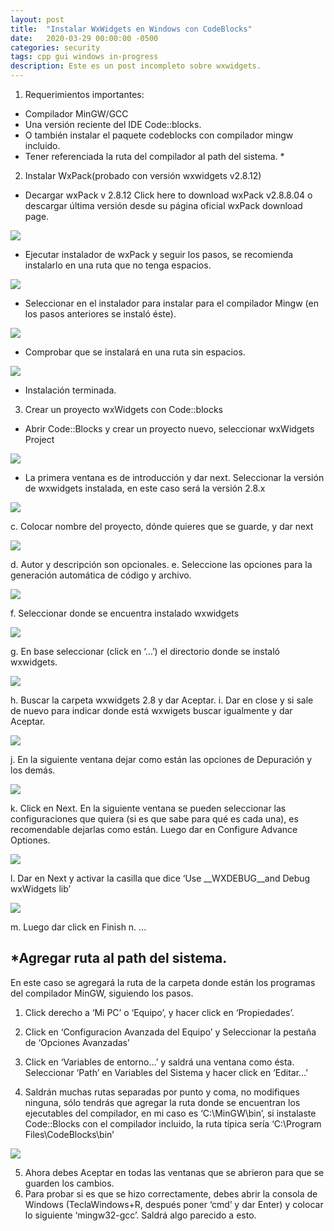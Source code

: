 ```yaml
---
layout: post
title:  "Instalar WxWidgets en Windows con CodeBlocks"
date:   2020-03-29 00:00:00 -0500
categories: security
tags: cpp gui windows in-progress
description: Este es un post incompleto sobre wxwidgets.
---
```


1. Requerimientos importantes:
- Compilador MinGW/GCC 
- Una versión reciente del IDE Code::blocks.
- O también instalar el paquete codeblocks con compilador mingw incluido.
- Tener referenciada la ruta del compilador al path del sistema. *

2. Instalar WxPack(probado con versión wxwidgets v2.8.12)
- Decargar wxPack v 2.8.12 Click here to download wxPack v2.8.8.04 o descargar última versión desde su página oficial wxPack download page.

![](/assets/img/2020-03-29-installing-wxwidgets/01-wxpack.png)

- Ejecutar instalador de wxPack y seguir los pasos, se recomienda instalarlo en una ruta que no tenga espacios.

![](/assets/img/2020-03-29-installing-wxwidgets/02-setup-wizard.png)

- Seleccionar en el instalador para instalar para el compilador Mingw (en los pasos anteriores se instaló éste).

![](/assets/img/2020-03-29-installing-wxwidgets/03-setup-components.png)

- Comprobar que se instalará en una ruta sin espacios.

![](/assets/img/2020-03-29-installing-wxwidgets/04-setup-path-location.png)

- Instalación terminada.

3. Crear un proyecto wxWidgets con Code::blocks
- Abrir Code::Blocks y crear un proyecto nuevo, seleccionar wxWidgets Project

![](/assets/img/2020-03-29-installing-wxwidgets/05-codeblocks-project.png)

- La primera ventana es de introducción y dar next. Seleccionar la versión de wxwidgets instalada, en este caso será la versión 2.8.x

![](/assets/img/2020-03-29-installing-wxwidgets/06-codeblocks-wxwidgets-version.png)

c.	Colocar nombre del proyecto, dónde quieres que se guarde, y dar next

![](/assets/img/2020-03-29-installing-wxwidgets/07-codeblocks-project-location.png)

d.	Autor y descripción son opcionales.
e.	Seleccione las opciones para la generación automática de código y archivo.

![](/assets/img/2020-03-29-installing-wxwidgets/08-codeblocks-codegen.png)

f.	Seleccionar donde se encuentra instalado wxwidgets

![](/assets/img/2020-03-29-installing-wxwidgets/09-codeblocks-wx-location.png)

g.	En base seleccionar (click en ‘…’) el directorio donde se instaló wxwidgets.

![](/assets/img/2020-03-29-installing-wxwidgets/10-codeblocks-setup-ide.png)

h.	Buscar la carpeta wxwidgets 2.8 y dar Aceptar.
i.	Dar en close y si sale de nuevo para indicar donde está wxwigets buscar igualmente y dar Aceptar.

![](/assets/img/2020-03-29-installing-wxwidgets/11-codeblocks-wx-1.png)

j.	En la siguiente ventana dejar como están las opciones de Depuración y los demás.

![](/assets/img/2020-03-29-installing-wxwidgets/12-codeblocks-wx-2.png)

k.	Click en Next. En la siguiente ventana se pueden seleccionar las configuraciones que quiera (si es que sabe para qué es cada una),  es recomendable dejarlas como están. Luego dar en Configure Advance Optiones.

![](/assets/img/2020-03-29-installing-wxwidgets/13-codeblocks-wx-3.png)

l.	Dar en Next y activar la casilla que dice ‘Use __WXDEBUG__and Debug wxWidgets lib’

![](/assets/img/2020-03-29-installing-wxwidgets/14-codeblocks-wx-4.png)

m.	Luego dar click en Finish
n.	...

## *Agregar ruta al path del sistema.
En este caso se agregará la ruta de la carpeta donde están los programas del compilador MinGW, siguiendo los pasos.
1.	Click derecho a ‘Mi PC’ o ‘Equipo’, y hacer click en ‘Propiedades’.

2.	Click en ‘Configuracion Avanzada del Equipo’ y Seleccionar la pestaña de ‘Opciones Avanzadas’

3.	Click en ‘Variables de entorno…’ y saldrá una ventana como ésta. Seleccionar ‘Path’ en Variables del Sistema y hacer click en ‘Editar…’

4.	Saldrán muchas rutas separadas por punto y coma, no modifiques ninguna, sólo tendrás que agregar la ruta donde se encuentran los ejecutables del compilador, en mi caso es ‘C:\MinGW\bin’, si instalaste Code::Blocks con el compilador incluido, la ruta típica sería ‘C:\Program Files\CodeBlocks\bin’
 
![](/assets/img/2020-03-29-installing-wxwidgets/15-path-setup.png)

5.	Ahora debes Aceptar en todas las ventanas que se abrieron para que se guarden los cambios.
6.	Para probar si es que se hizo correctamente, debes abrir la consola de Windows (TeclaWindows+R, después poner ‘cmd’ y dar Enter) y colocar lo siguiente ‘mingw32-gcc’. Saldrá algo parecido a esto.


